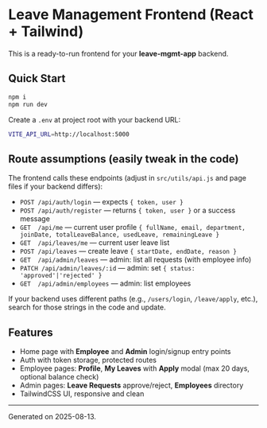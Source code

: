 # Leave Management Frontend (React + Tailwind)

This is a ready-to-run frontend for your **leave-mgmt-app** backend.

## Quick Start

```bash
npm i
npm run dev
```

Create a `.env` at project root with your backend URL:
```bash
VITE_API_URL=http://localhost:5000
```

## Route assumptions (easily tweak in the code)

The frontend calls these endpoints (adjust in `src/utils/api.js` and page files if your backend differs):

- `POST /api/auth/login` — expects `{ token, user }`
- `POST /api/auth/register` — returns `{ token, user }` or a success message
- `GET  /api/me` — current user profile `{ fullName, email, department, joinDate, totalLeaveBalance, usedLeave, remainingLeave }`
- `GET  /api/leaves/me` — current user leave list
- `POST /api/leaves` — create leave `{ startDate, endDate, reason }`
- `GET  /api/admin/leaves` — admin: list all requests (with employee info)
- `PATCH /api/admin/leaves/:id` — admin: set `{ status: 'approved'|'rejected' }`
- `GET  /api/admin/employees` — admin: list employees

If your backend uses different paths (e.g., `/users/login`, `/leave/apply`, etc.), search for those strings in the code and update.

## Features

- Home page with **Employee** and **Admin** login/signup entry points
- Auth with token storage, protected routes
- Employee pages: **Profile**, **My Leaves** with **Apply** modal (max 20 days, optional balance check)
- Admin pages: **Leave Requests** approve/reject, **Employees** directory
- TailwindCSS UI, responsive and clean

---

Generated on 2025-08-13.
